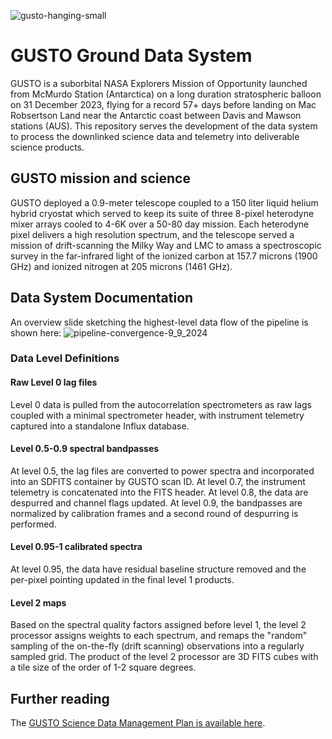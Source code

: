 ![gusto-hanging-small](https://github.com/user-attachments/assets/ce27f259-b34b-47d1-9655-598948e94dd7)
# GUSTO Ground Data System
GUSTO is a suborbital NASA Explorers Mission of Opportunity launched from McMurdo Station (Antarctica) on a long duration stratospheric balloon on 31 December 2023, flying for a record 57+ days before landing on Mac Robsertson Land near the Antarctic coast between Davis and Mawson stations (AUS).  This repository serves the development of the data system to process the downlinked science data and telemetry into deliverable science products. 
## GUSTO mission and science
GUSTO deployed a 0.9-meter telescope coupled to a 150 liter liquid helium hybrid cryostat which served to keep its suite of three 8-pixel heterodyne mixer arrays cooled to 4-6K over a 50-80 day mission.  Each heterodyne pixel delivers a high resolution spectrum, and the telescope served a mission of drift-scanning the Milky Way and LMC to amass a spectroscopic survey in the far-infrared light of the ionized carbon at 157.7 microns (1900 GHz) and ionized nitrogen at 205 microns (1461 GHz). 

## Data System Documentation
An overview slide sketching the highest-level data flow of the pipeline is shown here:
![pipeline-convergence-9_9_2024](https://github.com/user-attachments/assets/d1f62ea2-58e2-4aa1-a3dc-a75c7d061616)
### Data Level Definitions
#### Raw Level 0 lag files
Level 0 data is pulled from the autocorrelation spectrometers as raw lags coupled with a minimal spectrometer header, with instrument telemetry captured into a standalone Influx database.
#### Level 0.5-0.9 spectral bandpasses
At level 0.5, the lag files are converted to power spectra and incorporated into an SDFITS container by GUSTO scan ID.  At level 0.7, the instrument telemetry is concatenated into the FITS header.  At level 0.8, the data are despurred and channel flags updated.  At level 0.9, the bandpasses are normalized by calibration frames and a second round of despurring is performed. 
#### Level 0.95-1 calibrated spectra
At level 0.95, the data have residual baseline structure removed and the per-pixel pointing updated in the final level 1 products. 
#### Level 2 maps
Based on the spectral quality factors assigned before level 1, the level 2 processor assigns weights to each spectrum, and remaps the "random" sampling of the on-the-fly (drift scanning) observations into a regularly sampled grid.   The product of the level 2 processor are 3D FITS cubes with a tile size of the order of 1-2 square degrees. 
## Further reading
The [GUSTO Science Data Management Plan is available here](http://soral.as.arizona.edu/mediawiki/documents/GUSTO/GUSTO-UA-DOC-00043_GUSTO%20Science%20Data%20Management%20Plan_Rev_A.pdf).
